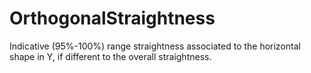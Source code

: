 OrthogonalStraightness
======================

Indicative (95%-100%) range straightness associated to the horizontal shape in Y, if different to the overall straightness.
